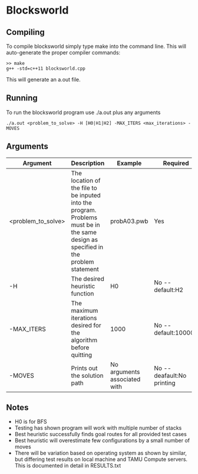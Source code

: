 # Blocksworld

## Compiling
To compile blocksworld simply type make into the command line. This will auto-generate the proper compiler commands:
```
>> make
g++ -std=c++11 blocksworld.cpp
```
This will generate an a.out file.

## Running
To run the blocksworld program use ./a.out plus any arguments
```
./a.out <problem_to_solve> -H [H0|H1|H2] -MAX_ITERS <max_iterations> -MOVES
```

## Arguments
| Argument | Description | Example | Required |
| ---------- | ---------- | ---------- | ---------- |
| <problem_to_solve> | The location of the file to be inputed into the program. Problems must be in the same design as specified in the problem statement | probA03.pwb | Yes |
| -H | The desired heuristic function | H0 | No -- default:H2 |
| -MAX_ITERS | The maximum iterations desired for the algorithm before quitting | 1000 | No -- default:100000 |
| -MOVES | Prints out the solution path | No arguments associated with | No -- deafault:No printing |

## Notes
- H0 is for BFS
- Testing has shown program will work with multiple number of stacks
- Best heuristic successfully finds goal routes for all provided test cases
- Best heuristic will overestimate few configurations by a small number of moves
- There will be variation based on operating system as shown by similar, but differing test results on local machine and TAMU Compute servers. This is documented in detail in RESULTS.txt